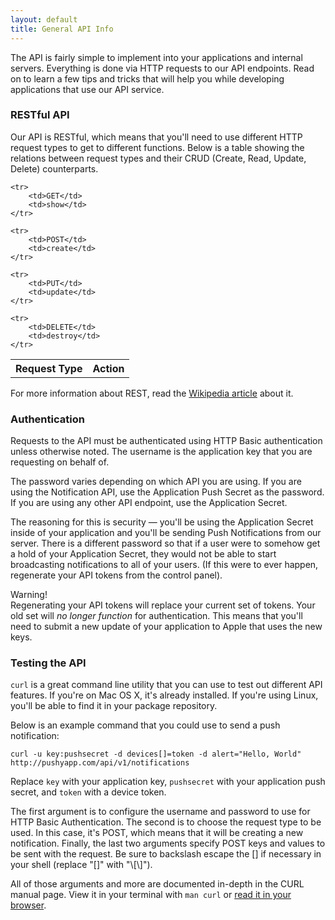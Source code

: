 ```yaml
---
layout: default
title: General API Info
---
```


The API is fairly simple to implement into your applications and internal servers. Everything is done via HTTP requests to our API endpoints. Read on to learn a few tips and tricks that will help you while developing applications that use our API service.

### RESTful API
Our API is RESTful, which means that you'll need to use different HTTP request types to get to different functions. Below is a table showing the relations between request types and their CRUD (Create, Read, Update, Delete) counterparts.

<table>
	<tr>
		<th>Request Type</th>
		<th>Action</th>
	</tr>
	
	<tr>
		<td>GET</td>
		<td>show</td>
	</tr>
	
	<tr>
		<td>POST</td>
		<td>create</td>
	</tr>
	
	<tr>
		<td>PUT</td>
		<td>update</td>
	</tr>
	
	<tr>
		<td>DELETE</td>
		<td>destroy</td>
	</tr>
</table>

For more information about REST, read the [Wikipedia article](http://en.wikipedia.org/wiki/REST) about it.

### Authentication
Requests to the API must be authenticated using HTTP Basic authentication unless otherwise noted. The username is the application key that you are requesting on behalf of.

The password varies depending on which API you are using. If you are using the Notification API, use the Application Push Secret as the password. If you are using any other API endpoint, use the Application Secret.

The reasoning for this is security &mdash; you'll be using the Application Secret inside of your application and you'll be sending Push Notifications from our server. There is a different password so that if a user were to somehow get a hold of your Application Secret, they would not be able to start broadcasting notifications to all of your users. (If this were to ever happen, regenerate your API tokens from the control panel).

<div class="note">
	<div class="title">Warning!</div>
	Regenerating your API tokens will replace your current set of tokens. Your old set will <em>no longer function</em> for authentication. This means that you'll need to submit a new update of your application to Apple that uses the new keys.
</div>

### Testing the API
`curl` is a great command line utility that you can use to test out different API features. If you're on Mac OS X, it's already installed. If you're using Linux, you'll be able to find it in your package repository.

Below is an example command that you could use to send a push notification:

	curl -u key:pushsecret -d devices[]=token -d alert="Hello, World" http://pushyapp.com/api/v1/notifications

Replace `key` with your application key, `pushsecret` with your application push secret, and `token` with a device token.

The first argument is to configure the username and password to use for HTTP Basic Authentication. The second is to choose the request type to be used. In this case, it's POST, which means that it will be creating a new notification. Finally, the last two arguments specify POST keys and values to be sent with the request. Be sure to backslash escape the \[\] if necessary in your shell (replace "\[\]" with "\\\[\\\]").

All of those arguments and more are documented in-depth in the CURL manual page. View it in your terminal with `man curl` or [read it in your browser](http://curl.haxx.se/docs/manpage.html).

